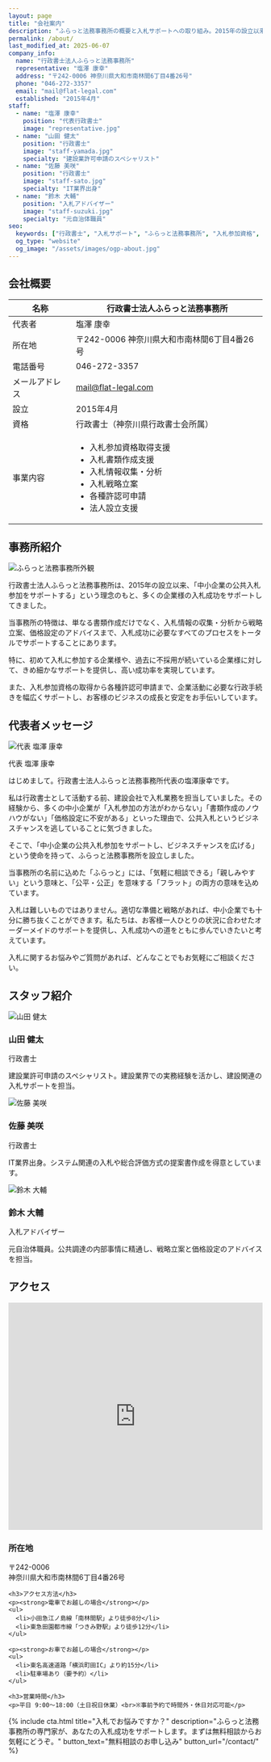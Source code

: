 ```yaml
---
layout: page
title: "会社案内"
description: "ふらっと法務事務所の概要と入札サポートへの取り組み。2015年の設立以来、多くの企業様の入札成功をサポートしてきました。"
permalink: /about/
last_modified_at: 2025-06-07
company_info:
  name: "行政書士法人ふらっと法務事務所"
  representative: "塩澤 康幸"
  address: "〒242-0006 神奈川県大和市南林間6丁目4番26号"
  phone: "046-272-3357"
  email: "mail@flat-legal.com"
  established: "2015年4月"
staff:
  - name: "塩澤 康幸"
    position: "代表行政書士"
    image: "representative.jpg"
  - name: "山田 健太"
    position: "行政書士"
    image: "staff-yamada.jpg"
    specialty: "建設業許可申請のスペシャリスト"
  - name: "佐藤 美咲"
    position: "行政書士"
    image: "staff-sato.jpg"
    specialty: "IT業界出身"
  - name: "鈴木 大輔"
    position: "入札アドバイザー"
    image: "staff-suzuki.jpg"
    specialty: "元自治体職員"
seo:
  keywords: ["行政書士", "入札サポート", "ふらっと法務事務所", "入札参加資格", "神奈川県"]
  og_type: "website"
  og_image: "/assets/images/ogp-about.jpg"
---
```

## 会社概要

| 名称 | 行政書士法人ふらっと法務事務所 |
|------|--------------------------|
| 代表者 | 塩澤 康幸 |
| 所在地 | 〒242-0006 神奈川県大和市南林間6丁目4番26号 |
| 電話番号 | 046-272-3357 |
| メールアドレス | mail@flat-legal.com |
| 設立 | 2015年4月 |
| 資格 | 行政書士（神奈川県行政書士会所属） |
| 事業内容 | <ul><li>入札参加資格取得支援</li><li>入札書類作成支援</li><li>入札情報収集・分析</li><li>入札戦略立案</li><li>各種許認可申請</li><li>法人設立支援</li></ul> |

## 事務所紹介

<div class="office-introduction">
  <div class="office-image">
    <img src="{{ '/assets/images/office-building.jpg' | relative_url }}" alt="ふらっと法務事務所外観" class="img-fluid">
  </div>
  <div class="office-description">
    <p>行政書士法人ふらっと法務事務所は、2015年の設立以来、「中小企業の公共入札参加をサポートする」という理念のもと、多くの企業様の入札成功をサポートしてきました。</p>
    <p>当事務所の特徴は、単なる書類作成だけでなく、入札情報の収集・分析から戦略立案、価格設定のアドバイスまで、入札成功に必要なすべてのプロセスをトータルでサポートすることにあります。</p>
    <p>特に、初めて入札に参加する企業様や、過去に不採用が続いている企業様に対して、きめ細かなサポートを提供し、高い成功率を実現しています。</p>
    <p>また、入札参加資格の取得から各種許認可申請まで、企業活動に必要な行政手続きを幅広くサポートし、お客様のビジネスの成長と安定をお手伝いしています。</p>
  </div>
</div>

## 代表者メッセージ

<div class="representative-message">
  <div class="representative-image">
    <img src="{{ '/assets/images/representative.jpg' | relative_url }}" alt="代表 塩澤 康幸" class="img-fluid">
    <p>代表 塩澤 康幸</p>
  </div>
  <div class="message-content">
    <p>はじめまして。行政書士法人ふらっと法務事務所代表の塩澤康幸です。</p>
    <p>私は行政書士として活動する前、建設会社で入札業務を担当していました。その経験から、多くの中小企業が「入札参加の方法がわからない」「書類作成のノウハウがない」「価格設定に不安がある」といった理由で、公共入札というビジネスチャンスを逃していることに気づきました。</p>
    <p>そこで、「中小企業の公共入札参加をサポートし、ビジネスチャンスを広げる」という使命を持って、ふらっと法務事務所を設立しました。</p>
    <p>当事務所の名前に込めた「ふらっと」には、「気軽に相談できる」「親しみやすい」という意味と、「公平・公正」を意味する「フラット」の両方の意味を込めています。</p>
    <p>入札は難しいものではありません。適切な準備と戦略があれば、中小企業でも十分に勝ち抜くことができます。私たちは、お客様一人ひとりの状況に合わせたオーダーメイドのサポートを提供し、入札成功への道をともに歩んでいきたいと考えています。</p>
    <p>入札に関するお悩みやご質問があれば、どんなことでもお気軽にご相談ください。</p>
  </div>
</div>

## スタッフ紹介

<div class="staff-profiles">
  <div class="staff-profile">
    <div class="staff-image">
      <img src="{{ '/assets/images/staff-yamada.jpg' | relative_url }}" alt="山田 健太" class="img-fluid">
    </div>
    <div class="staff-info">
      <h3>山田 健太</h3>
      <p>行政書士</p>
      <p>建設業許可申請のスペシャリスト。建設業界での実務経験を活かし、建設関連の入札サポートを担当。</p>
    </div>
  </div>
  
  <div class="staff-profile">
    <div class="staff-image">
      <img src="{{ '/assets/images/staff-sato.jpg' | relative_url }}" alt="佐藤 美咲" class="img-fluid">
    </div>
    <div class="staff-info">
      <h3>佐藤 美咲</h3>
      <p>行政書士</p>
      <p>IT業界出身。システム関連の入札や総合評価方式の提案書作成を得意としています。</p>
    </div>
  </div>
  
  <div class="staff-profile">
    <div class="staff-image">
      <img src="{{ '/assets/images/staff-suzuki.jpg' | relative_url }}" alt="鈴木 大輔" class="img-fluid">
    </div>
    <div class="staff-info">
      <h3>鈴木 大輔</h3>
      <p>入札アドバイザー</p>
      <p>元自治体職員。公共調達の内部事情に精通し、戦略立案と価格設定のアドバイスを担当。</p>
    </div>
  </div>
</div>

## アクセス

<div class="access-info">
  <div class="map-container">
    <iframe src="https://www.google.com/maps/embed?pb=!1m18!1m12!1m3!1d3247.8234256593407!2d139.46279687619168!3d35.47985997250631!2m3!1f0!2f0!3f0!3m2!1i1024!2i768!4f13.1!3m3!1m2!1s0x6018fe2e8e5b5555%3A0x4de155903f849205!2z44CSMjQyLTAwMDYg56We5aWI5bed55yM5aSn5ZKM5biC5Y2X5p2-6ZaT77yW5LiB55uu77yU4oiS77yS77yW!5e0!3m2!1sja!2sjp!4v1654321234567!5m2!1sja!2sjp" width="100%" height="450" style="border:0;" allowfullscreen="" loading="lazy" referrerpolicy="no-referrer-when-downgrade"></iframe>
  </div>
  <div class="access-details">
    <h3>所在地</h3>
    <p>〒242-0006<br>神奈川県大和市南林間6丁目4番26号</p>
    
    <h3>アクセス方法</h3>
    <p><strong>電車でお越しの場合</strong></p>
    <ul>
      <li>小田急江ノ島線「南林間駅」より徒歩8分</li>
      <li>東急田園都市線「つきみ野駅」より徒歩12分</li>
    </ul>
    
    <p><strong>お車でお越しの場合</strong></p>
    <ul>
      <li>東名高速道路「横浜町田IC」より約15分</li>
      <li>駐車場あり（要予約）</li>
    </ul>
    
    <h3>営業時間</h3>
    <p>平日 9:00〜18:00（土日祝日休業）<br>※事前予約で時間外・休日対応可能</p>
  </div>
</div>

{% include cta.html 
   title="入札でお悩みですか？" 
   description="ふらっと法務事務所の専門家が、あなたの入札成功をサポートします。まずは無料相談からお気軽にどうぞ。" 
   button_text="無料相談のお申し込み" 
   button_url="/contact/" 
%}
